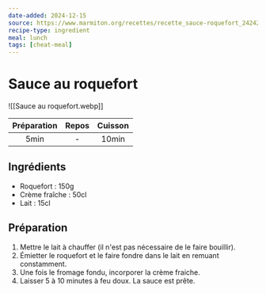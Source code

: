 ```yaml
---
date-added: 2024-12-15
source: https://www.marmiton.org/recettes/recette_sauce-roquefort_24242.aspx
recipe-type: ingredient
meal: lunch
tags: [cheat-meal]
---
```


# Sauce au roquefort

![[Sauce au roquefort.webp]]

| Préparation | Repos | Cuisson |
|:-----------:|:-----:|:-------:|
|    5min     |   -   |  10min  |

## Ingrédients

- Roquefort : 150g
- Crème fraîche : 50cl
- Lait : 15cl

## Préparation

1. Mettre le lait à chauffer (il n'est pas nécessaire de le faire bouillir).
2. Émietter le roquefort et le faire fondre dans le lait en remuant constamment.
3. Une fois le fromage fondu, incorporer la crème fraiche.
4. Laisser 5 à 10 minutes à feu doux. La sauce est prête.
